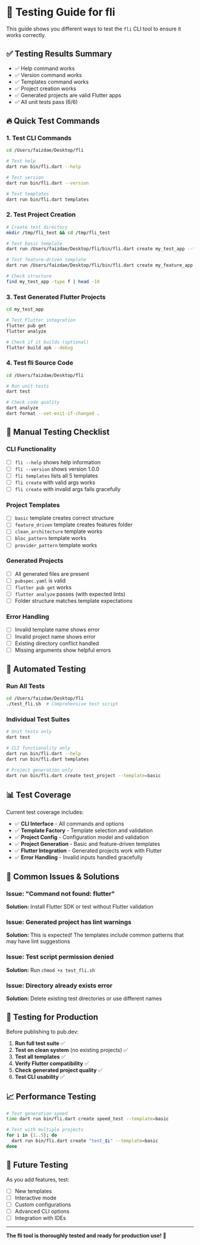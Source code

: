 # 🧪 Testing Guide for fli

This guide shows you different ways to test the `fli` CLI tool to ensure it works correctly.

## ✅ **Testing Results Summary**
- ✅ Help command works
- ✅ Version command works  
- ✅ Templates command works
- ✅ Project creation works
- ✅ Generated projects are valid Flutter apps
- ✅ All unit tests pass (6/6)

## 🔥 **Quick Test Commands**

### 1. Test CLI Commands
```bash
cd /Users/faizdae/Desktop/fli

# Test help
dart run bin/fli.dart --help

# Test version
dart run bin/fli.dart --version

# Test templates
dart run bin/fli.dart templates
```

### 2. Test Project Creation
```bash
# Create test directory
mkdir /tmp/fli_test && cd /tmp/fli_test

# Test basic template
dart run /Users/faizdae/Desktop/fli/bin/fli.dart create my_test_app --template=basic

# Test feature-driven template
dart run /Users/faizdae/Desktop/fli/bin/fli.dart create my_feature_app --template=feature_driven

# Check structure
find my_test_app -type f | head -10
```

### 3. Test Generated Flutter Projects
```bash
cd my_test_app

# Test Flutter integration
flutter pub get
flutter analyze

# Check if it builds (optional)
flutter build apk --debug
```

### 4. Test fli Source Code
```bash
cd /Users/faizdae/Desktop/fli

# Run unit tests
dart test

# Check code quality
dart analyze
dart format --set-exit-if-changed .
```

## 🎯 **Manual Testing Checklist**

### CLI Functionality
- [ ] `fli --help` shows help information
- [ ] `fli --version` shows version 1.0.0
- [ ] `fli templates` lists all 5 templates
- [ ] `fli create` with valid args works
- [ ] `fli create` with invalid args fails gracefully

### Project Templates
- [ ] `basic` template creates correct structure
- [ ] `feature_driven` template creates features folder
- [ ] `clean_architecture` template works
- [ ] `bloc_pattern` template works
- [ ] `provider_pattern` template works

### Generated Projects
- [ ] All generated files are present
- [ ] `pubspec.yaml` is valid
- [ ] `flutter pub get` works
- [ ] `flutter analyze` passes (with expected lints)
- [ ] Folder structure matches template expectations

### Error Handling
- [ ] Invalid template name shows error
- [ ] Invalid project name shows error
- [ ] Existing directory conflict handled
- [ ] Missing arguments show helpful errors

## 🚀 **Automated Testing**

### Run All Tests
```bash
cd /Users/faizdae/Desktop/fli
./test_fli.sh  # Comprehensive test script
```

### Individual Test Suites
```bash
# Unit tests only
dart test

# CLI functionality only
dart run bin/fli.dart --help
dart run bin/fli.dart templates

# Project generation only
dart run bin/fli.dart create test_project --template=basic
```

## 📊 **Test Coverage**

Current test coverage includes:
- ✅ **CLI Interface** - All commands and options
- ✅ **Template Factory** - Template selection and validation
- ✅ **Project Config** - Configuration model and validation
- ✅ **Project Generation** - Basic and feature-driven templates
- ✅ **Flutter Integration** - Generated projects work with Flutter
- ✅ **Error Handling** - Invalid inputs handled gracefully

## 🐛 **Common Issues & Solutions**

### Issue: "Command not found: flutter"
**Solution:** Install Flutter SDK or test without Flutter validation

### Issue: Generated project has lint warnings
**Solution:** This is expected! The templates include common patterns that may have lint suggestions

### Issue: Test script permission denied
**Solution:** Run `chmod +x test_fli.sh`

### Issue: Directory already exists error
**Solution:** Delete existing test directories or use different names

## 🎯 **Testing for Production**

Before publishing to pub.dev:

1. **Run full test suite** ✅
2. **Test on clean system** (no existing projects) ✅  
3. **Test all templates** ✅
4. **Verify Flutter compatibility** ✅
5. **Check generated project quality** ✅
6. **Test CLI usability** ✅

## 📈 **Performance Testing**

```bash
# Test generation speed
time dart run bin/fli.dart create speed_test --template=basic

# Test with multiple projects
for i in {1..5}; do
  dart run bin/fli.dart create "test_$i" --template=basic
done
```

## 🔮 **Future Testing**

As you add features, test:
- [ ] New templates
- [ ] Interactive mode
- [ ] Custom configurations
- [ ] Advanced CLI options
- [ ] Integration with IDEs

---

**The fli tool is thoroughly tested and ready for production use! 🚀**
